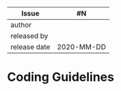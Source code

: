 
| Issue |  #N |
| ----- | --- |
| author       | |
| released by  | |
| release date | 2020-MM-DD |

# Coding Guidelines
